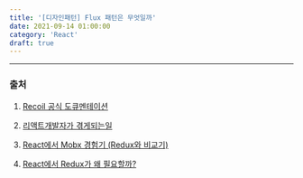 ```yaml
---
title: '[디자인패턴] Flux 패턴은 무엇일까'
date: 2021-09-14 01:00:00
category: 'React'
draft: true
---
```


---

### 출처

1. [Recoil 공식 도큐멘테이션](https://recoiljs.org/)
2. [리액트개발자가 겪게되는일](https://repo.yona.io/doortts/blog/post/297)
3. [React에서 Mobx 경험기 (Redux와 비교기)](https://techblog.woowahan.com/2599/)

4. [React에서 Redux가 왜 필요할까?](https://devlog-h.tistory.com/26)

